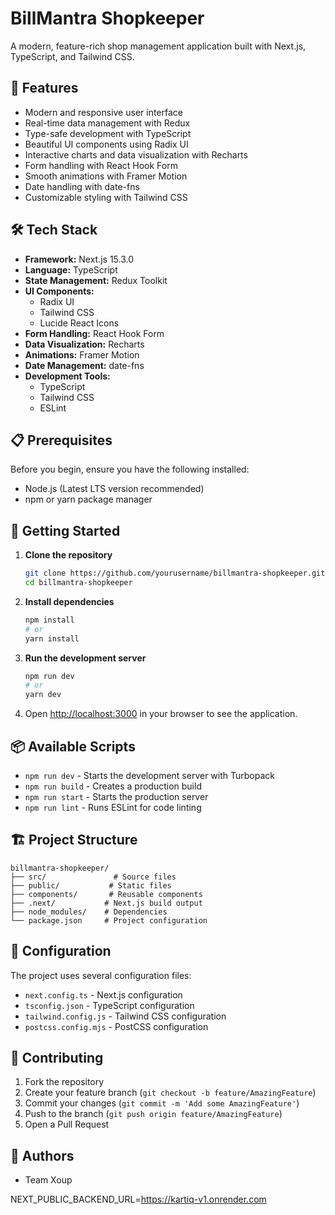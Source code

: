 # BillMantra Shopkeeper

A modern, feature-rich shop management application built with Next.js, TypeScript, and Tailwind CSS.

## 🚀 Features

- Modern and responsive user interface
- Real-time data management with Redux
- Type-safe development with TypeScript
- Beautiful UI components using Radix UI
- Interactive charts and data visualization with Recharts
- Form handling with React Hook Form
- Smooth animations with Framer Motion
- Date handling with date-fns
- Customizable styling with Tailwind CSS

## 🛠️ Tech Stack

- **Framework:** Next.js 15.3.0
- **Language:** TypeScript
- **State Management:** Redux Toolkit
- **UI Components:** 
  - Radix UI
  - Tailwind CSS
  - Lucide React Icons
- **Form Handling:** React Hook Form
- **Data Visualization:** Recharts
- **Animations:** Framer Motion
- **Date Management:** date-fns
- **Development Tools:**
  - TypeScript
  - Tailwind CSS
  - ESLint

## 📋 Prerequisites

Before you begin, ensure you have the following installed:
- Node.js (Latest LTS version recommended)
- npm or yarn package manager

## 🚀 Getting Started

1. **Clone the repository**
   ```bash
   git clone https://github.com/yourusername/billmantra-shopkeeper.git
   cd billmantra-shopkeeper
   ```

2. **Install dependencies**
   ```bash
   npm install
   # or
   yarn install
   ```

3. **Run the development server**
   ```bash
   npm run dev
   # or
   yarn dev
   ```

4. Open [http://localhost:3000](http://localhost:3000) in your browser to see the application.

## 📦 Available Scripts

- `npm run dev` - Starts the development server with Turbopack
- `npm run build` - Creates a production build
- `npm run start` - Starts the production server
- `npm run lint` - Runs ESLint for code linting

## 🏗️ Project Structure

```
billmantra-shopkeeper/
├── src/               # Source files
├── public/           # Static files
├── components/       # Reusable components
├── .next/           # Next.js build output
├── node_modules/    # Dependencies
└── package.json     # Project configuration
```

## 🔧 Configuration

The project uses several configuration files:
- `next.config.ts` - Next.js configuration
- `tsconfig.json` - TypeScript configuration
- `tailwind.config.js` - Tailwind CSS configuration
- `postcss.config.mjs` - PostCSS configuration

## 🤝 Contributing

1. Fork the repository
2. Create your feature branch (`git checkout -b feature/AmazingFeature`)
3. Commit your changes (`git commit -m 'Add some AmazingFeature'`)
4. Push to the branch (`git push origin feature/AmazingFeature`)
5. Open a Pull Request

## 👥 Authors

- Team Xoup

NEXT_PUBLIC_BACKEND_URL=https://kartiq-v1.onrender.com
